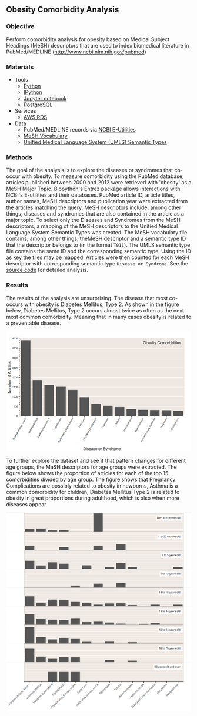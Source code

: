 ## Obesity Comorbidity Analysis


### Objective

Perform comorbidity analysis for obesity based on Medical Subject Headings (MeSH) descriptors that are used to index biomedical literature in PubMed/MEDLINE (http://www.ncbi.nlm.nih.gov/pubmed)


### Materials

- Tools
  - [Python](https://www.python.org)
  - [IPython](http://ipython.org)
  - [Jupyter notebook](http://jupyter.org)
  - [PostgreSQL](http://www.postgresql.org)
- Services
  - [AWS RDS](https://aws.amazon.com/rds/)
- Data
  - PubMed/MEDLINE records via [NCBI E-Utilities](http://www.ncbi.nlm.nih.gov/books/NBK25501/)
  - [MeSH Vocabulary](https://www.nlm.nih.gov/mesh/)
  - [Unified Medical Language System (UMLS) Semantic Types](http://semanticnetwork.nlm.nih.gov/)


### Methods

The goal of the analysis is to explore the diseases or syndromes that co-occur with obesity. To measure comorbidity using the PubMed database, articles published between 2000 and 2012 were retrieved with 'obesity' as a MeSH Major Topic. Biopython's Entrez package allows interactions with NCBI's E-utilities and their databases. PubMed article ID, article titles, author names, MeSH descriptors and publication year were extracted from the articles matching the query. MeSH descriptors include, among other things, diseases and syndromes that are also contained in the article as a major topic. To select only the Diseases and Syndromes from the MeSH descriptors, a mapping of the MeSH descriptors to the Unified Medical Language System Semantic Types was created. The MeSH vocabulary file contains, among other things, theMeSH descriptor and a semantic type ID that the descriptor belongs to (in the format `T011`). The UMLS semantic type file contains the same ID and the corresponding semantic type. Using the ID as key the files may be mapped. Articles were then counted for each MeSH descriptor with corresponding semantic type `Disease or Syndrome`.
See the [source code](https://github.com/fernandogelin/comorbidity-analysis/blob/master/comorbidity-analysis.ipynb) for detailed analysis.


### Results

The results of the analysis are unsurprising. The disease that most co-occurs with obesity is Diabetes Mellitus, Type 2. As shown in the figure below, Diabetes Mellitus, Type 2 occurs almost twice as often as the next most common comorbidity. Meaning that in many cases obesity is related to a preventable disease.

![Figure 1. Fifteen most common obesity comorbidities](images/comorbidities.png)

To further explore the dataset and see if that pattern changes for different age groups, the MaSH descriptors for age groups were extracted. The figure below shows the proportion of articles for each of the top 15 comorbidities divided by age group. The figure shows that Pregnancy Complications are possibly related to obesity in newborns, Asthma is a common comorbidity for children, Diabetes Mellitus Type 2 is related to obesity in great proportions during adulthood, which is also when more diseases appear.

![Figure 2. Fifteen most common obesity comorbidities](images/comorbidities_by_age.png)
